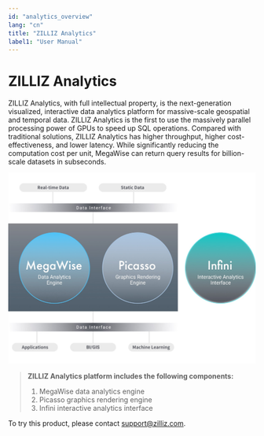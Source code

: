 ```yaml
---
id: "analytics_overview"
lang: "cn"
title: "ZILLIZ Analytics"
label1: "User Manual"
---
```

# ZILLIZ Analytics

ZILLIZ Analytics, with full intellectual property, is the next-generation visualized, interactive data analytics platform for massive-scale geospatial and temporal data. ZILLIZ Analytics is the first to use the massively parallel processing power of GPUs to speed up SQL operations. Compared with traditional solutions, ZILLIZ Analytics has higher throughput, higher cost-effectiveness, and lower latency. While significantly reducing the computation cost per unit, MegaWise can return query results for billion-scale datasets in subseconds.

![InfiniAnalytics](./assets/InfiniAnalytics_en.jpg)

> **ZILLIZ Analytics platform includes the following components:**
> 1. MegaWise data analytics engine
> 2. Picasso graphics rendering engine
> 3. Infini interactive analytics interface

To try this product, please contact support@zilliz.com.
